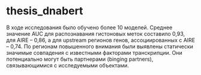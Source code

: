 # thesis_dnabert

В ходе исследования было обучено более 10 моделей. Среднее значение AUC для распознавания гистоновых меток составило 0,93, для AIRE – 0,86, а для upstream регионов генов, ассоциированных с AIRE – 0,74. По регионам повышенного внимания были выявлены статически значимые совпадения с известными факторами транскрипции. Они потенциально могут быть партнерами (binging partners), связывающимися с исследуемыми объектами.

